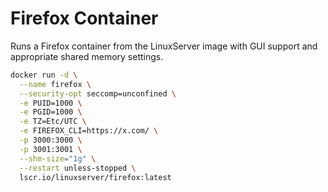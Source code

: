 # Firefox Container

Runs a Firefox container from the LinuxServer image with GUI support and appropriate shared memory settings.

```bash
docker run -d \
  --name firefox \
  --security-opt seccomp=unconfined \
  -e PUID=1000 \
  -e PGID=1000 \
  -e TZ=Etc/UTC \
  -e FIREFOX_CLI=https://x.com/ \
  -p 3000:3000 \
  -p 3001:3001 \
  --shm-size="1g" \
  --restart unless-stopped \
  lscr.io/linuxserver/firefox:latest
